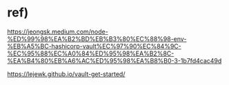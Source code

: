 


# ref)

https://jeongsk.medium.com/node-%ED%99%98%EA%B2%BD%EB%B3%80%EC%88%98-env-%EB%A5%BC-hashicorp-vault%EC%97%90%EC%84%9C-%EC%95%88%EC%A0%84%ED%95%98%EA%B2%8C-%EA%B4%80%EB%A6%AC%ED%95%98%EA%B8%B0-3-1b7fd4cac49d


https://lejewk.github.io/vault-get-started/ 